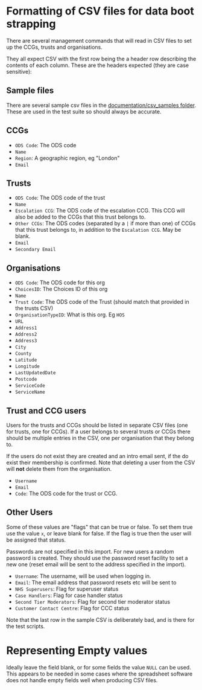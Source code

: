 # Formatting of CSV files for data boot strapping

There are several management commands that will read in CSV files to set up the
CCGs, trusts and organisations.

They all expect CSV with the first row being the a header row describing the
contents of each column. These are the headers expected (they are case
sensitive):

## Sample files

There are several sample csv files in the [documentation/csv_samples folder](https://github.com/mysociety/citizenconnect/blob/master/documentation/csv_samples). These are used in the test suite so should always be accurate.

## CCGs

- `ODS Code`: The ODS code
- `Name`
- `Region`: A geographic region, eg "London"
- `Email`

## Trusts

- `ODS Code`: The ODS code of the trust
- `Name`
- `Escalation CCG`: The ODS code of the escalation CCG. This CCG will also be added to the CCGs that this trust belongs to.
- `Other CCGs`: The ODS codes (separated by a `|` if more than one) of CCGs that this trust belongs to, in addition to the `Escalation CCG`. May be blank.
- `Email`
- `Secondary Email`

## Organisations

- `ODS Code`: The ODS code for this org
- `ChoicesID`: The Choices ID of this org
- `Name`
- `Trust Code`: The ODS code of the Trust (should match that provided in the trusts CSV)
- `OrganisationTypeID`: What is this org. Eg `HOS`
- `URL`
- `Address1`
- `Address2`
- `Address3`
- `City`
- `County`
- `Latitude`
- `Longitude`
- `LastUpdatedDate`
- `Postcode`
- `ServiceCode`
- `ServiceName`

## Trust and CCG users

Users for the trusts and CCGs should be listed in separate CSV files (one for trusts, one for CCGs). If a user belongs to several trusts or CCGs there should be multiple entries in the CSV, one per organisation that they belong to.

If the users do not exist they are created and an intro email sent, if the do exist their membership is confirmed. Note that deleting a user from the CSV will **not** delete them from the organisation.

- `Username`
- `Email`
- `Code`: The ODS code for the trust or CCG.

## Other Users

Some of these values are "flags" that can be true or false. To set them true use the value `x`, or leave blank for false. If the flag is true then the user will be assigned that status.

Passwords are not specified in this import. For new users a random password is created. They should use the password reset facility to set a new one (reset email will be sent to the address specified in the import).

- `Username`: The username, will be used when logging in.
- `Email`: The email address that password resets etc will be sent to
- `NHS Superusers`: Flag for superuser status
- `Case Handlers`: Flag for case handler status
- `Second Tier Moderators`: Flag for second tier moderator status
- `Customer Contact Centre`: Flag for CCC status

Note that the last row in the sample CSV is deliberately bad, and is there for the test scripts.


# Representing Empty values

Ideally leave the field blank, or for some fields the value `NULL` can be used.
This appears to be needed in some cases where the spreadsheet software does not
handle empty fields well when producing CSV files.
